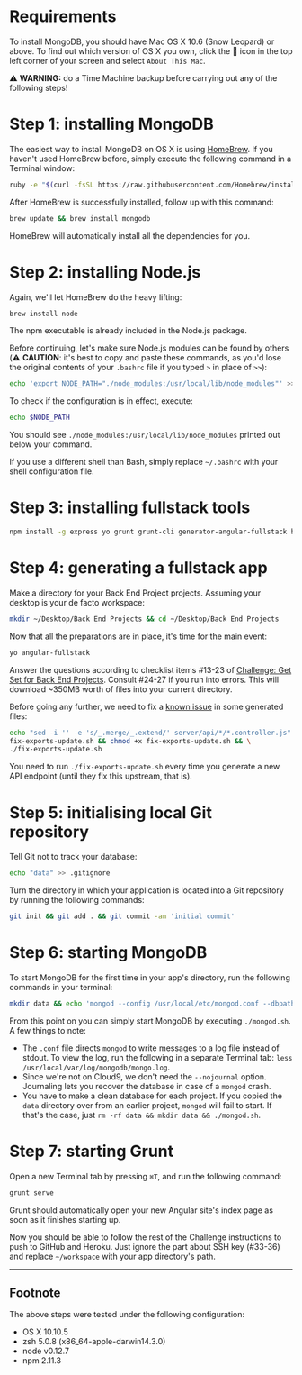 # Requirements
To install MongoDB, you should have Mac OS X 10.6 (Snow Leopard) or above. To find out which version of OS X you own, click the  icon in the top left corner of your screen and select `About This Mac`.

:warning: **WARNING:** do a Time Machine backup before carrying out any of the following steps!

# Step 1: installing MongoDB
The easiest way to install MongoDB on OS X is using [HomeBrew](http://brew.sh/). If you haven't used HomeBrew before, simply execute the following command in a Terminal window:

```sh
ruby -e "$(curl -fsSL https://raw.githubusercontent.com/Homebrew/install/master/install)"
```

After HomeBrew is successfully installed, follow up with this command:

```sh
brew update && brew install mongodb
```

HomeBrew will automatically install all the dependencies for you.

# Step 2: installing Node.js
Again, we'll let HomeBrew do the heavy lifting:

```sh
brew install node
```

The npm executable is already included in the Node.js package.

Before continuing, let's make sure Node.js modules can be found by others (:warning: **CAUTION**: it's best to copy and paste these commands, as you'd lose the original contents of your `.bashrc` file if you typed `>` in place of `>>`):

```sh
echo 'export NODE_PATH="./node_modules:/usr/local/lib/node_modules"' >> ~/.bashrc && source ~/.bashrc
```

To check if the configuration is in effect, execute:

```sh
echo $NODE_PATH
```

You should see `./node_modules:/usr/local/lib/node_modules` printed out below your command.

If you use a different shell than Bash, simply replace `~/.bashrc` with your shell configuration file.

# Step 3: installing fullstack tools

```sh
npm install -g express yo grunt grunt-cli generator-angular-fullstack bower
```

# Step 4: generating a fullstack app
Make a directory for your Back End Project projects. Assuming your desktop is your de facto workspace:

```sh
mkdir ~/Desktop/Back End Projects && cd ~/Desktop/Back End Projects
```

Now that all the preparations are in place, it's time for the main event:

```sh
yo angular-fullstack
```

Answer the questions according to checklist items #13-23 of [Challenge: Get Set for Back End Projects](http://www.freecodecamp.com/challenges/get-set-for-our-back-end-development-projects). Consult #24-27 if you run into errors. This will download ~350MB worth of files into your current directory.

Before going any further, we need to fix a [known issue](https://github.com/clnhll/guidetobasejumps#fixing-exportsupdate) in some generated files:

```sh
echo "sed -i '' -e 's/_.merge/_.extend/' server/api/*/*.controller.js" > \
fix-exports-update.sh && chmod +x fix-exports-update.sh && \
./fix-exports-update.sh
```

You need to run `./fix-exports-update.sh` every time you generate a new API endpoint (until they fix this upstream, that is).

# Step 5: initialising local Git repository
Tell Git not to track your database:

```sh
echo "data" >> .gitignore
```

Turn the directory in which your application is located into a Git repository by running the following commands:

```sh
git init && git add . && git commit -am 'initial commit'
```

# Step 6: starting MongoDB
To start MongoDB for the first time in your app's directory, run the following commands in your terminal:

```sh
mkdir data && echo 'mongod --config /usr/local/etc/mongod.conf --dbpath=data --rest "$@" --httpinterface' > mongod.sh && chmod a+x mongod.sh && ./mongod.sh
```

From this point on you can simply start MongoDB by executing `./mongod.sh`. A few things to note:
- The `.conf` file directs `mongod` to write messages to a log file instead of stdout. To view the log, run the following in a separate Terminal tab: `less /usr/local/var/log/mongodb/mongo.log`.
- Since we're not on Cloud9, we don't need the `--nojournal` option. Journaling lets you recover the database in case of a `mongod` crash.
- You have to make a clean database for each project. If you copied the `data` directory over from an earlier project, `mongod` will fail to start. If that's the case, just `rm -rf data && mkdir data && ./mongod.sh`.

# Step 7: starting Grunt
Open a new Terminal tab by pressing `⌘T`, and run the following command:

```sh
grunt serve
```

Grunt should automatically open your new Angular site's index page as soon as it finishes starting up.

Now you should be able to follow the rest of the Challenge instructions to push to GitHub and Heroku. Just ignore the part about SSH key (#33-36) and replace `~/workspace` with your app directory's path.

--------------------------------------------------------------------------------

## Footnote
The above steps were tested under the following configuration:
- OS X 10.10.5
- zsh 5.0.8 (x86_64-apple-darwin14.3.0)
- node v0.12.7
- npm 2.11.3